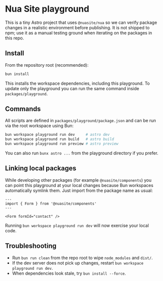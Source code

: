 # Nua Site playground

This is a tiny Astro project that uses `@nuasite/nua` so we can verify package
changes in a realistic environment before publishing. It is not shipped to npm;
use it as a manual testing ground when iterating on the packages in this repo.

## Install

From the repository root (recommended):

```bash
bun install
```

This installs the workspace dependencies, including this playground. To update
only the playground you can run the same command inside `packages/playground`.

## Commands

All scripts are defined in `packages/playground/package.json` and can be run via
the root workspace using Bun:

```bash
bun workspace playground run dev     # astro dev
bun workspace playground run build   # astro build
bun workspace playground run preview # astro preview
```

You can also run `bunx astro ...` from the playground directory if you prefer.

## Linking local packages

While developing other packages (for example `@nuasite/components`) you can
point this playground at your local changes because Bun workspaces automatically
symlink them. Just import from the package name as usual:

```astro
---
import { Form } from '@nuasite/components'
---

<Form formId="contact" />
```

Running `bun workspace playground run dev` will now exercise your local code.

## Troubleshooting

- Run `bun run clean` from the repo root to wipe `node_modules` and `dist/`.
- If the dev server does not pick up changes, restart `bun workspace playground run dev`.
- When dependencies look stale, try `bun install --force`.
